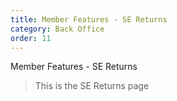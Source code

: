 ```yaml
---
title: Member Features - SE Returns
category: Back Office
order: 11
---
```


Member Features - SE Returns

> This is the SE Returns page
